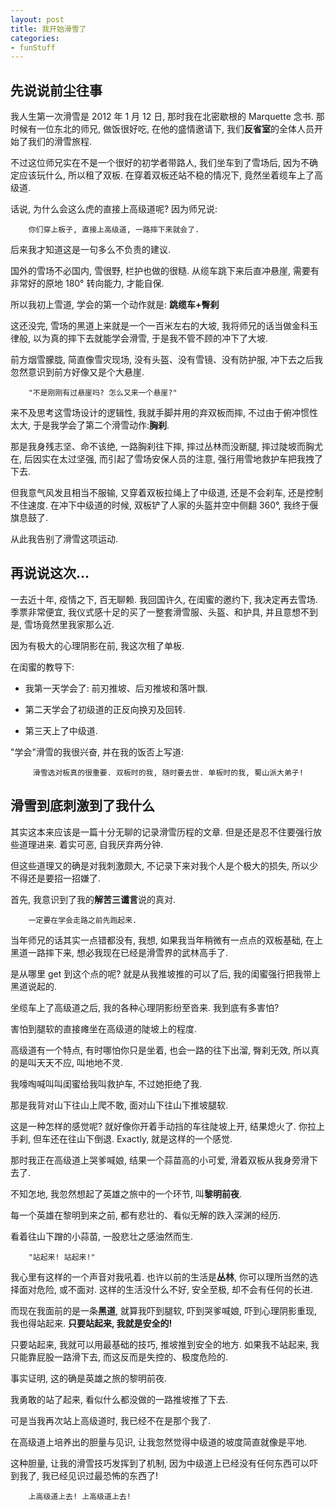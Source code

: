 ```yaml
---
layout: post
title: 我开始滑雪了
categories:
- funStuff
---
```


## 先说说前尘往事

我人生第一次滑雪是 2012 年 1 月 12 日, 那时我在北密歇根的 Marquette 念书. 那时候有一位东北的师兄, 做饭很好吃, 在他的盛情邀请下, 我们**反省室**的全体人员开始了我们的滑雪旅程.  

不过这位师兄实在不是一个很好的初学者带路人, 我们坐车到了雪场后, 因为不确定应该玩什么, 所以租了双板. 在穿着双板还站不稳的情况下, 竟然坐着缆车上了高级道.  

话说, 为什么会这么虎的直接上高级道呢? 因为师兄说:  

        你们穿上板子, 直接上高级道, 一路摔下来就会了.  

后来我才知道这是一句多么不负责的建议.  

国外的雪场不必国内, 雪很野, 栏护也做的很糙. 从缆车跳下来后直冲悬崖, 需要有非常好的原地 180° 转向能力, 才能自保.  

所以我初上雪道, 学会的第一个动作就是: **跳缆车+臀刹**  

这还没完, 雪场的黑道上来就是一个一百米左右的大坡, 我将师兄的话当做金科玉律般, 以为真的摔下去就能学会滑雪, 于是我不管不顾的冲下了大坡.   

前方烟雪朦胧, 简直像雪灾现场, 没有头盔、没有雪镜、没有防护服, 冲下去之后我忽然意识到前方好像又是个大悬崖.  

        "不是刚刚有过悬崖吗? 怎么又来一个悬崖?" 

来不及思考这雪场设计的逻辑性, 我就手脚并用的弃双板而摔, 不过由于俯冲惯性太大, 于是我学会了第二个滑雪动作:**胸刹**.  

那是我身残志坚、命不该绝, 一路胸刹往下摔, 摔过丛林而没断腿, 摔过陡坡而胸尤在, 后因实在太过坚强, 而引起了雪场安保人员的注意, 强行用雪地救护车把我拽了下去.  

但我意气风发且相当不服输, 又穿着双板拉绳上了中级道, 还是不会刹车, 还是控制不住速度. 在冲下中级道的时候, 双板铲了人家的头盔并空中侧翻 360°, 我终于偃旗息鼓了.  

从此我告别了滑雪这项运动.


## 再说说这次... 
 
一去近十年, 疫情之下, 百无聊赖. 我回国许久, 在闺蜜的邀约下, 我决定再去雪场. 季票非常便宜, 我仪式感十足的买了一整套滑雪服、头盔、和护具, 并且意想不到是, 雪场竟然里我家那么近.   

因为有极大的心理阴影在前, 我这次租了单板.   

在闺蜜的教导下:  

- 我第一天学会了: 前刃推坡、后刃推坡和落叶飘.  

- 第二天学会了初级道的正反向换刃及回转.  

- 第三天上了中级道.  

"学会"滑雪的我很兴奋, 并在我的饭否上写道:  
   
         滑雪选对板真的很重要. 双板时的我, 随时要去世. 单板时的我, 蜀山派大弟子!  


## 滑雪到底刺激到了我什么

其实这本来应该是一篇十分无聊的记录滑雪历程的文章. 但是还是忍不住要强行放些道理进来. 着实可恶, 自我厌弃两分钟.  

但这些道理又的确是对我刺激颇大, 不记录下来对我个人是个极大的损失, 所以少不得还是要招一招嫌了.  

首先, 我意识到了我的**解苦三谶言**说的真对.

        一定要在学会走路之前先跑起来.  

当年师兄的话其实一点错都没有, 我想, 如果我当年稍微有一点点的双板基础, 在上黑道一路摔下来, 想必我现在已经是滑雪界的武林高手了.  

是从哪里 get 到这个点的呢? 就是从我推坡推的可以了后, 我的闺蜜强行把我带上黑道说起的.  

坐缆车上了高级道之后, 我的各种心理阴影纷至沓来. 我到底有多害怕?  

害怕到腿软的直接瘫坐在高级道的陡坡上的程度.  

高级道有一个特点, 有时哪怕你只是坐着, 也会一路的往下出溜, 臀刹无效, 所以真的是叫天天不应, 叫地地不灵.  

我嚎啕喊叫叫闺蜜给我叫救护车, 不过她拒绝了我. 

那是我背对山下往山上爬不敢, 面对山下往山下推坡腿软.  

这是一种怎样的感觉呢? 就好像你开着手动挡的车往陡坡上开, 结果熄火了. 你拉上手刹, 但车还在往山下倒退. Exactly, 就是这样的一个感觉.  

那时我正在高级道上哭爹喊娘, 结果一个蒜苗高的小可爱, 滑着双板从我身旁滑下去了.  

不知怎地, 我忽然想起了英雄之旅中的一个环节, 叫**黎明前夜**.  

每一个英雄在黎明到来之前, 都有悲壮的、看似无解的跌入深渊的经历.  

看着往山下蹭的小蒜苗, 一股悲壮之感油然而生.   

        "站起来! 站起来!"  

我心里有这样的一个声音对我吼着. 也许以前的生活是**丛林**, 你可以理所当然的选择面对危险, 或不面对. 这样的生活没什么不好, 安全至极, 却不会有任何的长进.  

而现在我面前的是一条**黑道**, 就算我吓到腿软, 吓到哭爹喊娘, 吓到心理阴影重现, 我也得站起来. **只要站起来, 我就是安全的!**    

只要站起来, 我就可以用最基础的技巧, 推坡推到安全的地方. 如果我不站起来, 我只能靠屁股一路滑下去, 而这反而是失控的、极度危险的.  

事实证明, 这的确是英雄之旅的黎明前夜.  

我勇敢的站了起来, 看似什么都没做的一路推坡推了下去.  

可是当我再次站上高级道时, 我已经不在是那个我了. 

在高级道上培养出的胆量与见识, 让我忽然觉得中级道的坡度简直就像是平地.  

这种胆量, 让我的滑雪技巧发挥到了机制, 因为中级道上已经没有任何东西可以吓到我了, 我已经见识过最恐怖的东西了!  

        上高级道上去! 上高级道上去!   






 
  

  


